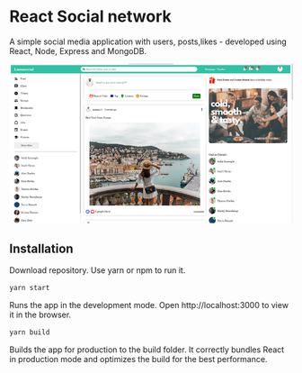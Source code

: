 #  React Social network 

A simple social media application with users, posts,likes - developed using React, Node, Express and MongoDB.

![ScreenShot](https://github.com/Mideny21/social-network/blob/master/view.png?raw=true)

<!-- ### [Live Demo](http://social2.mernbook.com/ "Social") -->

## Installation

Download repository. Use yarn or npm to run it.

```bash
yarn start
```

Runs the app in the development mode.
Open http://localhost:3000 to view it in the browser.


```bash
yarn build
```
Builds the app for production to the build folder.
It correctly bundles React in production mode and optimizes the build for the best performance.